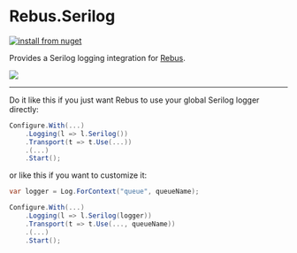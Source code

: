 # Rebus.Serilog

[![install from nuget](https://img.shields.io/nuget/v/Rebus.Serilog.svg?style=flat-square)](https://www.nuget.org/packages/Rebus.Serilog)

Provides a Serilog logging integration for [Rebus](https://github.com/rebus-org/Rebus).

![](https://raw.githubusercontent.com/rebus-org/Rebus/master/artwork/little_rebusbus2_copy-200x200.png)

---

Do it like this if you just want Rebus to use your global Serilog logger directly:

```csharp
Configure.With(...)
	.Logging(l => l.Serilog())
	.Transport(t => t.Use(...))
	.(...)
	.Start();
```

or like this if you want to customize it:

```csharp
var logger = Log.ForContext("queue", queueName);

Configure.With(...)
	.Logging(l => l.Serilog(logger))
	.Transport(t => t.Use(..., queueName))
	.(...)
	.Start();
```

